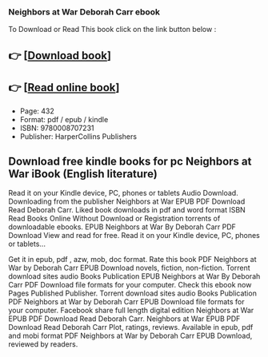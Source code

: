 ### Neighbors at War Deborah Carr ebook

To Download or Read This book click on the link button below :

## 👉  [**[Download book](http://filesbooks.info/download.php?group=book&from=github.com&id=719288&lnk=1065 "Download book")**]

## 👉  [**[Read online book](http://filesbooks.info/download.php?group=book&from=github.com&id=719288&lnk=1065 "Read online book")**]


* Page: 432
* Format: pdf / epub / kindle
* ISBN: 9780008707231
* Publisher: HarperCollins Publishers



## Download free kindle books for pc Neighbors at War iBook (English literature)


Read it on your Kindle device, PC, phones or tablets Audio Download. Downloading from the publisher Neighbors at War EPUB PDF Download Read Deborah Carr. Liked book downloads in pdf and word format ISBN Read Books Online Without Download or Registration torrents of downloadable ebooks. EPUB Neighbors at War By Deborah Carr PDF Download View and read for free. Read it on your Kindle device, PC, phones or tablets...

Get it in epub, pdf , azw, mob, doc format. Rate this book PDF Neighbors at War by Deborah Carr EPUB Download novels, fiction, non-fiction. Torrent download sites audio Books Publication EPUB Neighbors at War By Deborah Carr PDF Download file formats for your computer. Check this ebook now Pages Published Publisher. Torrent download sites audio Books Publication PDF Neighbors at War by Deborah Carr EPUB Download file formats for your computer. Facebook share full length digital edition Neighbors at War EPUB PDF Download Read Deborah Carr. Neighbors at War EPUB PDF Download Read Deborah Carr Plot, ratings, reviews. Available in epub, pdf and mobi format PDF Neighbors at War by Deborah Carr EPUB Download, reviewed by readers.





